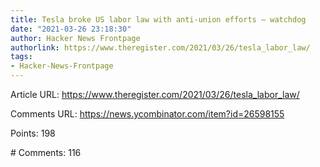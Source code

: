 ```yaml
---
title: Tesla broke US labor law with anti-union efforts – watchdog
date: "2021-03-26 23:18:30"
author: Hacker News Frontpage
authorlink: https://www.theregister.com/2021/03/26/tesla_labor_law/
tags:
- Hacker-News-Frontpage
---
```


<p>Article URL: <a href="https://www.theregister.com/2021/03/26/tesla_labor_law/">https://www.theregister.com/2021/03/26/tesla_labor_law/</a></p>
<p>Comments URL: <a href="https://news.ycombinator.com/item?id=26598155">https://news.ycombinator.com/item?id=26598155</a></p>
<p>Points: 198</p>
<p># Comments: 116</p>

